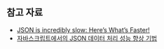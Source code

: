 ## 참고 자료

- [JSON is incredibly slow: Here’s What’s Faster!](https://medium.com/data-science-community-srm/json-is-incredibly-slow-heres-what-s-faster-ca35d5aaf9e8)
- [자바스크립트에서의 JSON 데이터 처리 성능 향상 기법](https://colinch4.github.io/2023-09-10/11-35-46-833436-%EC%9E%90%EB%B0%94%EC%8A%A4%ED%81%AC%EB%A6%BD%ED%8A%B8%EC%97%90%EC%84%9C%EC%9D%98-json-%EB%8D%B0%EC%9D%B4%ED%84%B0-%EC%B2%98%EB%A6%AC-%EC%84%B1%EB%8A%A5-%ED%96%A5%EC%83%81-%EA%B8%B0%EB%B2%95/)
